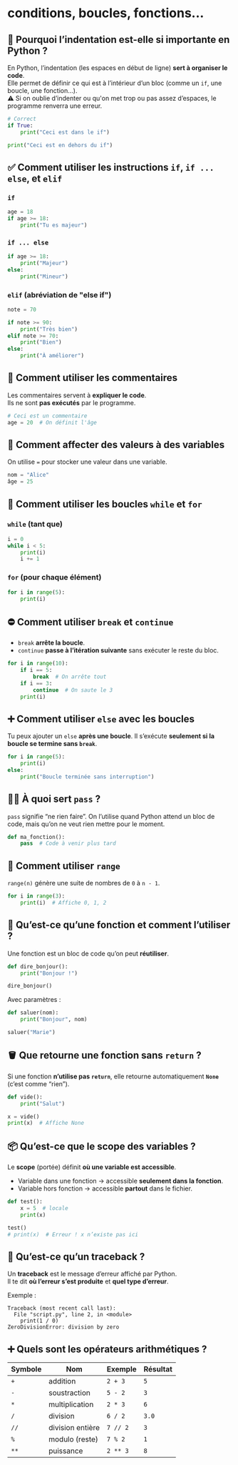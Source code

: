 # conditions, boucles, fonctions...

## 📌 Pourquoi l’indentation est-elle si importante en Python ?

En Python, l’indentation (les espaces en début de ligne) **sert à organiser le code**.  
Elle permet de définir ce qui est à l’intérieur d’un bloc (comme un `if`, une boucle, une fonction…).  
⚠️ Si on oublie d’indenter ou qu'on met trop ou pas assez d’espaces, le programme renverra une erreur.

```python
# Correct
if True:
    print("Ceci est dans le if")

print("Ceci est en dehors du if")
```

## ✅ Comment utiliser les instructions `if`, `if ... else`, et `elif`

### `if`
```python
age = 18
if age >= 18:
    print("Tu es majeur")
```

### `if ... else`
```python
if age >= 18:
    print("Majeur")
else:
    print("Mineur")
```

### `elif` (abréviation de "else if")
```python
note = 70

if note >= 90:
    print("Très bien")
elif note >= 70:
    print("Bien")
else:
    print("À améliorer")
```

## 💬 Comment utiliser les commentaires

Les commentaires servent à **expliquer le code**.  
Ils ne sont **pas exécutés** par le programme.

```python
# Ceci est un commentaire
age = 20  # On définit l'âge
```

## 🎯 Comment affecter des valeurs à des variables

On utilise `=` pour stocker une valeur dans une variable.

```python
nom = "Alice"
âge = 25
```

## 🔁 Comment utiliser les boucles `while` et `for`

### `while` (tant que)
```python
i = 0
while i < 5:
    print(i)
    i += 1
```

### `for` (pour chaque élément)
```python
for i in range(5):
    print(i)
```

## ⛔ Comment utiliser `break` et `continue`

- `break` **arrête la boucle**.
- `continue` **passe à l’itération suivante** sans exécuter le reste du bloc.

```python
for i in range(10):
    if i == 5:
        break  # On arrête tout
    if i == 3:
        continue  # On saute le 3
    print(i)
```


## ➕ Comment utiliser `else` avec les boucles

Tu peux ajouter un `else` **après une boucle**. Il s’exécute **seulement si la boucle se termine sans `break`**.

```python
for i in range(5):
    print(i)
else:
    print("Boucle terminée sans interruption")
```

## 🧘‍♀️ À quoi sert `pass` ?

`pass` signifie “ne rien faire”. On l’utilise quand Python attend un bloc de code, mais qu’on ne veut rien mettre pour le moment.

```python
def ma_fonction():
    pass  # Code à venir plus tard
```

## 🔢 Comment utiliser `range`

`range(n)` génère une suite de nombres de `0` à `n - 1`.

```python
for i in range(3):
    print(i)  # Affiche 0, 1, 2
```

## 🧩 Qu’est-ce qu’une fonction et comment l’utiliser ?

Une fonction est un bloc de code qu’on peut **réutiliser**.

```python
def dire_bonjour():
    print("Bonjour !")

dire_bonjour()
```

Avec paramètres :

```python
def saluer(nom):
    print("Bonjour", nom)

saluer("Marie")
```

## 🪣 Que retourne une fonction sans `return` ?

Si une fonction **n’utilise pas `return`**, elle retourne automatiquement **`None`** (c’est comme “rien”).

```python
def vide():
    print("Salut")

x = vide()
print(x)  # Affiche None
```

## 📦 Qu’est-ce que le scope des variables ?

Le **scope** (portée) définit **où une variable est accessible**.

- Variable dans une fonction → accessible **seulement dans la fonction**.
- Variable hors fonction → accessible **partout** dans le fichier.

```python
def test():
    x = 5  # locale
    print(x)

test()
# print(x)  # Erreur ! x n’existe pas ici
```

## 🐛 Qu’est-ce qu’un traceback ?

Un **traceback** est le message d’erreur affiché par Python.  
Il te dit **où l’erreur s’est produite** et **quel type d’erreur**.

Exemple :
```
Traceback (most recent call last):
  File "script.py", line 2, in <module>
    print(1 / 0)
ZeroDivisionError: division by zero
```

## ➕ Quels sont les opérateurs arithmétiques ?

| Symbole | Nom                   | Exemple     | Résultat |
|---------|------------------------|-------------|----------|
| `+`     | addition               | `2 + 3`     | `5`      |
| `-`     | soustraction           | `5 - 2`     | `3`      |
| `*`     | multiplication         | `2 * 3`     | `6`      |
| `/`     | division               | `6 / 2`     | `3.0`    |
| `//`    | division entière       | `7 // 2`    | `3`      |
| `%`     | modulo (reste)         | `7 % 2`     | `1`      |
| `**`    | puissance              | `2 ** 3`    | `8`      |